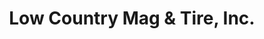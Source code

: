 ---
title: "Low Country Mag & Tire, Inc."
url: /goose-creek/low-country-mag-und-tire-inc/
shop: Autowerkstatt
---